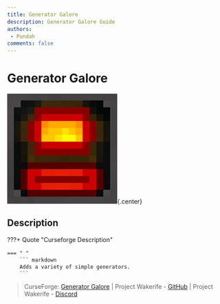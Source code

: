 ```yaml
---
title: Generator Galore
description: Generator Galore Guide
authors: 
 - Pundah
comments: false
---
```

# Generator Galore
![](img/GeneratorGalore.jpeg){.center}
## Description
???+ Quote "Curseforge Description"

    === " "
        ``` markdown
        Adds a variety of simple generators.
        ```

> CurseForge: [Generator Galore](https://www.curseforge.com/minecraft/mc-mods/generatorgalore) | Project Wakerife - [GitHub](https://github.com/Pundah) | Project Wakerife - [Discord](https://discord.gg/M4HQTQ9g9f)